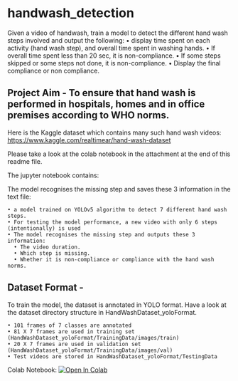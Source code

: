 # handwash_detection
Given a video of handwash, train a model to detect the different hand wash steps involved and output the following:
  • display time spent on each activity (hand wash step), and overall time spent in washing hands. 
  • If overall time spent less than 20 sec, it is non-compliance.
  • If some steps skipped or some steps not done, it is non-compliance.
  • Display the final compliance or non compliance.

Project Aim - To ensure that hand wash is performed in hospitals, homes and in office premises according to WHO norms.
-------------------------------------------------------------------------------------------------------------

Here is the Kaggle dataset which contains many such hand wash videos:
https://www.kaggle.com/realtimear/hand-wash-dataset


Please take a look at the colab notebook in the attachment at the end of this readme file.

The jupyter notebook contains:

The model recognises the missing step and saves these 3 information in the text file:
    
    • a model trained on YOLOv5 algorithm to detect 7 different hand wash steps.
    • For testing the model performance, a new video with only 6 steps (intentionally) is used
    • The model recognises the missing step and outputs these 3 information:
      • The video duration.
      • Which step is missing.
      • Whether it is non-compliance or compliance with the hand wash norms.
  
Dataset Format - 
-----------------------
To train the model, the dataset is annotated in YOLO format. Have a look at the dataset directory structure in HandWashDataset_yoloFormat.

    • 101 frames of 7 classes are annotated
    • 81 X 7 frames are used in training set (HandWashDataset_yoloFormat/TrainingData/images/train)
    • 20 X 7 frames are used in validation set (HandWashDataset_yoloFormat/TrainingData/images/val)
    • Test videos are stored in HandWashDataset_yoloFormat/TestingData


Colab Notebook:
[![Open In Colab](https://colab.research.google.com/assets/colab-badge.svg)](https://colab.research.google.com/drive/1-LVe0ewmRyOwZN8Kr20DDEjDhK73gpLp?authuser=1)

